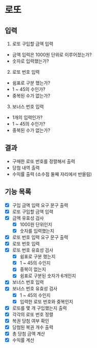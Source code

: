 # 로또

## 입력

1. 로또 구입할 금액 입력
  - 금액 입력은 1000원 단위로 이루어졌는가?
  - 숫자로 입력했는가?

2. 로또 번호 입력
  - 쉼표로 구분 했는가?
  - 1 ~ 45의 수인가?
  - 중복된 수가 없는가?

3. 보너스 번호 입력
  - 1개의 입력인가?
  - 1 ~ 45의 수인가?
  - 중복된 수가 없는가?

## 결과

- 구매한 로또 번호를 정렬해서 출력
- 당첨 내역 출력
- 수익률 출력 (소수점 둘째 자리에서 반올림)

## 기능 목록

- [x] 구입 금액 입력 요구 문구 출력
- [x] 로또 구입할 금액 입력
- [x] 금액 유효성 검사
  - [x] 1000원 단위인지
  - [x] 숫자를 입력했는지
- [x] 로또 번호 입력 요구 문구 출력
- [x] 로또 번호 입력
- [x] 로또 번호 유효성 검사
  - [x] 쉼표로 구분 했는지
  - [x] 1 ~ 45의 수인지
  - [x] 중복이 없는지
  - [x] 쉼표로 구분된 숫자가 6개인지
- [x] 보너스 번호 입력
- [x] 보너스 번호 유효성 검사
  - [x] 1 ~ 45의 수인지
  - [x] 입력한 로또 번호와 중복인지
- [x] 로또를 몇 개 구입했는지 출력
- [x] 각각의 로또 번호 정렬
- [x] 복권 당첨 여부 확인
- [x] 당첨된 복권 개수 출력
- [x] 총 당첨 금액 계산
- [x] 수익률 계산